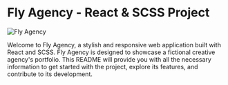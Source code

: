 # Fly Agency - React & SCSS Project

![Fly Agency]([https://github.com/yourusername/fly-agency/blob/main/src/assets/images/fly-agency-screenshot.png](https://github.com/mohamedhabiballah1/assest/blob/main/Screen%20Shot%202023-09-14%20at%2010.52.53%20PM.png))

Welcome to Fly Agency, a stylish and responsive web application built with React and SCSS. Fly Agency is designed to showcase a fictional creative agency's portfolio. This README will provide you with all the necessary information to get started with the project, explore its features, and contribute to its development.
